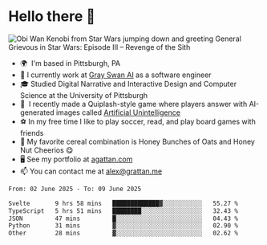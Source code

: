 <!--
**GameDog9988/GameDog9988** is a ✨ _special_ ✨ repository because its `README.md` (this file) appears on your GitHub profile.

Here are some ideas to get you started:

- 🔭 I’m currently working on ...
- 🌱 I’m currently learning ...
- 👯 I’m looking to collaborate on ...
- 🤔 I’m looking for help with ...
- 💬 Ask me about ...
- 📫 How to reach me: ...
- 😄 Pronouns: ...
- ⚡ Fun fact: ...
-->



Hello there 👋
==================================

![Obi Wan Kenobi from Star Wars jumping down and greeting General Grievous in Star Wars: Episode III – Revenge of the Sith](https://github.com/agrattan0820/agrattan0820/assets/51346343/689e56eb-29be-46a5-a079-28ea727b5f7e)


- 🌍  I'm based in Pittsburgh, PA
- 🦢  I currently work at [Gray Swan AI](https://www.grayswan.ai) as a software engineer
- 🎓  Studied Digital Narrative and Interactive Design and Computer Science at the University of Pittsburgh
- 👾  I recently made a Quiplash-style game where players answer with AI-generated images called [Artificial Unintelligence](https://github.com/agrattan0820/artificial-unintelligence)
- ⚽  In my free time I like to play soccer, read, and play board games with friends
- 🥣  My favorite cereal combination is Honey Bunches of Oats and Honey Nut Cheerios 😋
- 🖥️  See my portfolio at [agattan.com](http://agrattan.com/)
- 📫  You can contact me at [alex@grattan.me](mailto:alex@grattan.me)

<!--START_SECTION:waka-->

```txt
From: 02 June 2025 - To: 09 June 2025

Svelte       9 hrs 58 mins   █████████████▓░░░░░░░░░░░   55.27 %
TypeScript   5 hrs 51 mins   ████████░░░░░░░░░░░░░░░░░   32.43 %
JSON         47 mins         █░░░░░░░░░░░░░░░░░░░░░░░░   04.43 %
Python       31 mins         ▓░░░░░░░░░░░░░░░░░░░░░░░░   02.90 %
Other        28 mins         ▓░░░░░░░░░░░░░░░░░░░░░░░░   02.62 %
```

<!--END_SECTION:waka-->
